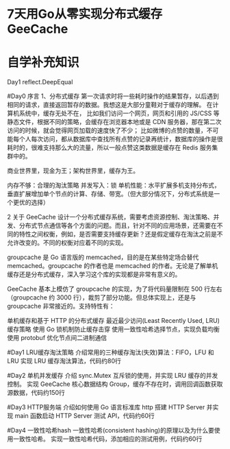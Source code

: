 # 7天用Go从零实现分布式缓存GeeCache

# 自学补充知识
Day1 
    reflect.DeepEqual

#Day0 序言
1、分布式缓存
第一次请求时将一些耗时操作的结果暂存，以后遇到相同的请求，直接返回暂存的数据。我想这是大部分童鞋对于缓存的理解。
在计算机系统中，缓存无处不在，
比如我们访问一个网页，网页和引用的 JS/CSS 等静态文件，根据不同的策略，会缓存在浏览器本地或是 CDN 服务器，那在第二次访问的时候，就会觉得网页加载的速度快了不少；
比如微博的点赞的数量，不可能每个人每次访问，都从数据库中查找所有点赞的记录再统计，数据库的操作是很耗时的，很难支持那么大的流量，所以一般点赞这类数据是缓存在 Redis 服务集群中的。

商业世界里，现金为王；架构世界里，缓存为王。

内存不够：合理的淘汰策略
并发写入：锁
单机性能：水平扩展多机支持分布式，垂直扩展增加单个节点的计算、存储、带宽。（但大部分情况下，分布式系统是一个更优的选择）


2 关于 GeeCache
设计一个分布式缓存系统，需要考虑资源控制、淘汰策略、并发、分布式节点通信等各个方面的问题。而且，针对不同的应用场景，还需要在不同的特性之间权衡，例如，是否需要支持缓存更新？还是假定缓存在淘汰之前是不允许改变的。不同的权衡对应着不同的实现。

groupcache 是 Go 语言版的 memcached，目的是在某些特定场合替代 memcached。groupcache 的作者也是 memcached 的作者。无论是了解单机缓存还是分布式缓存，深入学习这个库的实现都是非常有意义的。

GeeCache 基本上模仿了 groupcache 的实现，为了将代码量限制在 500 行左右（groupcache 约 3000 行），裁剪了部分功能。但总体实现上，还是与 groupcache 非常接近的。支持特性有：

单机缓存和基于 HTTP 的分布式缓存
最近最少访问(Least Recently Used, LRU) 缓存策略
使用 Go 锁机制防止缓存击穿
使用一致性哈希选择节点，实现负载均衡
使用 protobuf 优化节点间二进制通信

#Day1 LRU缓存淘汰策略
介绍常用的三种缓存淘汰(失效)算法：FIFO，LFU 和 LRU
实现 LRU 缓存淘汰算法，代码约80行

#Day2 单机并发缓存
介绍 sync.Mutex 互斥锁的使用，并实现 LRU 缓存的并发控制。
实现 GeeCache 核心数据结构 Group，缓存不存在时，调用回调函数获取源数据，代码约150行

#Day3 HTTP服务端
介绍如何使用 Go 语言标准库 http 搭建 HTTP Server
并实现 main 函数启动 HTTP Server 测试 API，代码约60行

#Day4 一致性哈希hash
一致性哈希(consistent hashing)的原理以及为什么要使用一致性哈希。
实现一致性哈希代码，添加相应的测试用例，代码约60行